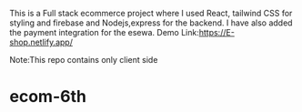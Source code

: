 This is a Full stack ecommerce project where I used React, tailwind CSS for styling and firebase and Nodejs,express for the backend.
I have also added the payment integration for the esewa.
Demo Link:https://E-shop.netlify.app/

Note:This repo contains only client side
# ecom-6th
